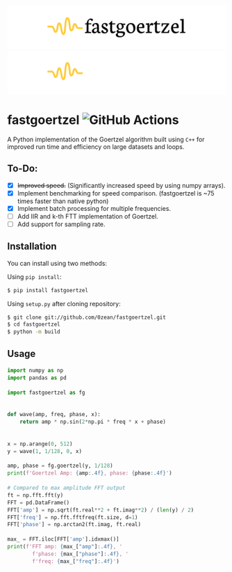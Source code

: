 ![fastgoertzel Logo](https://raw.githubusercontent.com/0zean/fastgoertzel/master/docs/_static/dark%20logo.png#gh-light-mode-only)
![fastgoertzel Logo](https://raw.githubusercontent.com/0zean/fastgoertzel/master/docs/_static/light%20logo.png#gh-dark-mode-only)

<!-- start here -->

fastgoertzel ![GitHub Actions](https://github.com/0zean/fastgoertzel/actions/workflows/ci.yml/badge.svg)
============

A Python implementation of the Goertzel algorithm built using `C++` for improved run time and efficiency on large datasets and loops.


## To-Do:

- [x] ~~Improved speed.~~ (Significantly increased speed by using numpy arrays).
- [x] Implement benchmarking for speed comparison. (fastgoertzel is ~75 times faster than native python)
- [x] Implement batch processing for multiple frequencies.
- [ ] Add IIR and k-th FTT implementation of Goertzel.
- [ ] Add support for sampling rate.

## Installation

You can install using two methods:

Using `pip install`:
```bash
$ pip install fastgoertzel
```

Using `setup.py` after cloning repository:
```bash
$ git clone git://github.com/0zean/fastgoertzel.git
$ cd fastgoertzel
$ python -m build
```

## Usage
```python
import numpy as np
import pandas as pd

import fastgoertzel as fg


def wave(amp, freq, phase, x):
    return amp * np.sin(2*np.pi * freq * x + phase)


x = np.arange(0, 512)
y = wave(1, 1/128, 0, x)

amp, phase = fg.goertzel(y, 1/128)
print(f'Goertzel Amp: {amp:.4f}, phase: {phase:.4f}')

# Compared to max amplitude FFT output 
ft = np.fft.fft(y)
FFT = pd.DataFrame()
FFT['amp'] = np.sqrt(ft.real**2 + ft.imag**2) / (len(y) / 2)
FFT['freq'] = np.fft.fftfreq(ft.size, d=1)
FFT['phase'] = np.arctan2(ft.imag, ft.real)

max_ = FFT.iloc[FFT['amp'].idxmax()]
print(f'FFT amp: {max_["amp"]:.4f}, '
        f'phase: {max_["phase"]:.4f}, '
        f'freq: {max_["freq"]:.4f}')

```